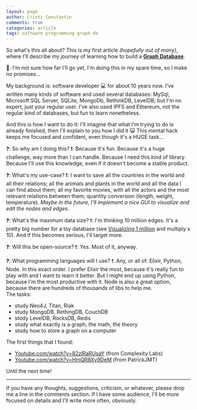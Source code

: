 ```yaml
---
layout: page
author: Cristi Constantin
comments: true
categories: article
tags: software programming graph db
---
```


So what's this all about? This is my first article *(hopefully out of many)*, where I'll describe my journey of learning how to build a **[Graph Database](https://en.wikipedia.org/wiki/Graph_database)**.

:memo:: I'm not sure how far I'll go yet, I'm doing this in my spare time, so I make no promises...

My background is: software developer :computer: for about 10 years now. I've written many kinds of software and used several databases: MySql, Microsoft SQL Server, SQLite, MongoDb, RethinkDB, LevelDB; but I'm no expert, just your regular user.
I've also used IPFS and Ethereum, not the regular kind of databases, but fun to learn nonetheless.

And this is how I want to do it: I'll imagine that what I'm trying to do is already finished, then I'll explain to you how I did it :scream_cat:
This mental hack keeps me focused and confident, even though it's a HUGE task...

:question:: So why am I doing this?
:exclamation:: Because it's fun. Because it's a huge challenge, way more than I can handle. Because I need this kind of library. Because I'll use this knowledge, even if it doesn't become a stable product.

:question:: What's my use-case?
:exclamation:: I want to save all the countries in the world and all their relations; all the animals and plants in the world and all the data I can find about them; all my favorite movies, with all the actors and the most relevant relations between them; quantity conversion (length, weight, temperature). *Maybe in the future, I'll implement a nice GUI to visualize and edit the nodes and edges*.

:question:: What's the maximum data size?
:exclamation:: I'm thinking 10 million edges. It's a pretty big number for a toy database (see [Visualizing 1 million](https://en.wikipedia.org/wiki/1,000,000) and multiply x 10). And if this becomes serious, I'll target more.

:question:: Will this be open-source?
:exclamation:: Yes. Most of it, anyway.

:question:: What programming languages will I use?
:exclamation:: Any, or all of: Elixir, Python, Node. In this exact order. I prefer Elixir the most, because it's really fun to play with and I want to learn it better. But I might end up using Python, because I'm the most productive with it. Node is also a great option, because there are hundreds of thousands of libs to help me.
<br />
The tasks:

- study Neo4J, Titan, Riak
- study MongoDB, RethingDB, CouchDB
- stody LevelDB, RocksDB, Redis
- study what exactly is a graph, the math, the theory
- study how to store a graph on a computer

The first things that I found:

- [Youtube.com/watch?v=82zlRaRUsaY](https://www.youtube.com/watch?v=82zlRaRUsaY) (from Complexity Labs)
- [Youtube.com/watch?v=HmQR8Xy9DeM](https://www.youtube.com/watch?v=HmQR8Xy9DeM) (from PatrickJMT)

Until the next time!

-----

If you have any thoughts, suggestions, criticism, or whatever, please drop me a line in the comments section.
If I have some audience, I'll be more focused on details and I'll write more often, obviously.
